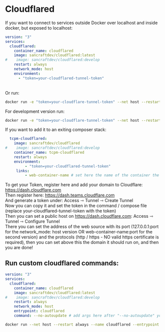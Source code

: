 # Cloudflared

If you want to connect to services outside Docker over localhost and inside docker, but exposed to localhost: <br>

```yml
version: "3"
services:
  cloudflared:
    container_name: cloudflared
    image: sancraftdev/cloudflared:latest
#    image: sancraftdev/cloudflared:develop
    restart: always
    network_mode: host
    environment:
      - "token=your-cloudflared-tunnel-token"
```
<br>
Or run: 

```sh
docker run -e "token=your-cloudflare-tunnel-token" --net host --restart always --name cloudflared sancraftdev/cloudflared:latest
```
For development version run: 

```sh
docker run -e "token=your-cloudflare-tunnel-token" --net host --restart always --name cloudflared sancraftdev/cloudflared:develop
```

If you want to add it to an exiting composer stack: <br>

```yml
  tcpm-cloudflared:
    image: sancraftdev/cloudflared
#    image: sancraftdev/cloudflared:develop
    container_name: tcpm-cloudflared
    restart: always
    environment:
         - "token=your-cloudflared-tunnel-token"
     links:
         - web-container-name # set here the name of the container the web service runs on, you dont need to expose its web ports
```

To get your Token, register here and add your domain to Cloudflare: https://dash.cloudflare.com <br>
Then register here: https://dash.teams.cloudflare.com <br>
And generate a token under: Access ⇾ Tunnel ⇾ Create Tunnel <br>
Now you can copy it and set the token in the command / compose file (replace your-cloudflared-tunnel-token with the token) <br>
Then you can set a public host on https://dash.cloudflare.com: Access ⇾ Tunnel ⇾ Configure Tunnel <br>
There you can set the address of the web source with its port (127.0.0.1:port for the network_mode: host version OR web-container-name:port for the second version) and the protocols (http / https - NO valid https certificate is required), then you can set above this the domain it should run on, and then you are done!

## Run custom cloudflared commands:
```yml
version: "3"
services:
  cloudflared:
    container_name: cloudflared
    image: sancraftdev/cloudflared:latest
#    image: sancraftdev/cloudflared:develop
    restart: always
    network_mode: host
    entrypoint: cloudflared
    command: --no-autoupdate # add args here after "--no-autoupdate" you want to run after "cloudflared --no-autoupdate"
```
```sh
docker run --net host --restart always --name cloudflared --entrypoint cloudflared sancraftdev/cloudflared:latest --no-autoupdate # add args here after "--no-autoupdate" you want to run after "cloudflared --no-autoupdate"
```
